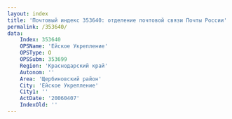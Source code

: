 ```yaml
---
layout: index
title: 'Почтовый индекс 353640: отделение почтовой связи Почты России'
permalink: /353640/
data:
    Index: 353640
    OPSName: 'Ейское Укрепление'
    OPSType: О
    OPSSubm: 353699
    Region: 'Краснодарский край'
    Autonom: ''
    Area: 'Щербиновский район'
    City: 'Ейское Укрепление'
    City1: ''
    ActDate: '20060407'
    IndexOld: ''
---
```


